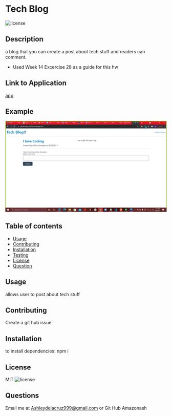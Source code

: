 # Tech Blog
  ![license](https://img.shields.io/badge/license-MIT-blue.svg)
  ## Description
  a blog that you can create a post about tech stuff and readers can comment.

  * Used Week 14 Excercise 28 as a guide for this hw

## Link to Application
[app](https://glacial-taiga-33879.herokuapp.com/)

## Example
![Example1](example1.png)
  ## Table of contents
  
  * [Usage](#usage)
  * [Contributing](#contributing)
  * [Installation](#installation)
  * [Testing](#testing)
  * [License](#license)
  * [Question](#question)
  
  ## Usage
   allows user to post about tech stuff

  ## Contributing
  Create a git hub issue

  ## Installation
  to install dependencies:
  npm i

  

  ## License
  MIT
  ![license](https://img.shields.io/badge/license-MIT-blue.svg)

 ## Questions
 Email me at Ashleydelacruz999@gmail.com or Git Hub Amazonash
  

